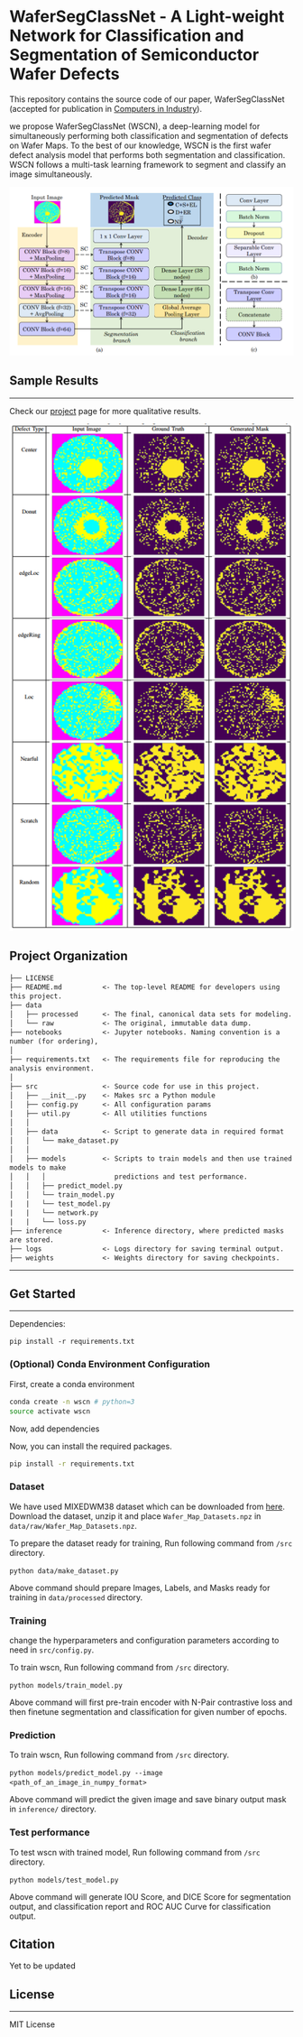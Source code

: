 WaferSegClassNet - A Light-weight Network for Classification and Segmentation of Semiconductor Wafer Defects
==============================

This repository contains the source code of our paper, WaferSegClassNet (accepted for publication in <a href="https://www.sciencedirect.com/journal/computers-in-industry">Computers in Industry</a>).

we propose WaferSegClassNet (WSCN), a deep-learning model for simultaneously performing both classification and segmentation of defects on Wafer Maps. To the best of our knowledge, WSCN is the first wafer defect analysis model that performs both segmentation and classification. WSCN follows a multi-task learning framework to segment and classify an image simultaneously. 

<img src="reports/figures/wafermodelarchitecture_v2.png">


## Sample Results
<hr>

Check our <a href="check.com">project</a> page for more qualitative results.

<p align="center"><img src="reports/figures/Qualitative.png" width="840"></p>

Project Organization
------------

    ├── LICENSE
    ├── README.md          <- The top-level README for developers using this project.
    ├── data
    │   ├── processed      <- The final, canonical data sets for modeling.
    │   └── raw            <- The original, immutable data dump.
    ├── notebooks          <- Jupyter notebooks. Naming convention is a number (for ordering),
    │
    ├── requirements.txt   <- The requirements file for reproducing the analysis environment.
    │
    ├── src                <- Source code for use in this project.
    │   ├── __init__.py    <- Makes src a Python module
    │   ├── config.py      <- All configuration params
    |   ├── util.py        <- All utilities functions
    │   │
    │   ├── data           <- Script to generate data in required format
    │   │   └── make_dataset.py
    │   │
    │   ├── models         <- Scripts to train models and then use trained models to make
    │   │   │                 predictions and test performance.
    │   │   ├── predict_model.py
    │   │   └── train_model.py
    |   |   └── test_model.py
    |   |   └── network.py
    |   |   └── loss.py
    ├── inference          <- Inference directory, where predicted masks are stored.
    ├── logs               <- Logs directory for saving terminal output.
    ├── weights            <- Weights directory for saving checkpoints.
--------

## Get Started
<hr>
Dependencies:

```
pip install -r requirements.txt
```

### (Optional) Conda Environment Configuration

First, create a conda environment
```bash
conda create -n wscn # python=3
source activate wscn
```

Now, add dependencies

Now, you can install the required packages.
```bash
pip install -r requirements.txt
```

### Dataset

We have used MIXEDWM38 dataset which can be downloaded from <a href="https://github.com/Junliangwangdhu/WaferMap">here</a>. Download the dataset, unzip it and place ```Wafer_Map_Datasets.npz``` in ```data/raw/Wafer_Map_Datasets.npz```. 

To prepare the dataset ready for training, Run following command from ```/src``` directory.

```python data/make_dataset.py```

Above command should prepare Images, Labels, and Masks ready for training in ```data/processed``` directory.

### Training

change the hyperparameters and configuration parameters according to need in ```src/config.py```.

To train wscn, Run following command from ```/src``` directory.

```python models/train_model.py``` 

Above command will first pre-train encoder with N-Pair contrastive loss and then finetune segmentation and classification for given number of epochs.

### Prediction

To train wscn, Run following command from ```/src``` directory.

```python models/predict_model.py --image <path_of_an_image_in_numpy_format>``` 

Above command will predict the given image and save binary output mask in ```inference/``` directory.

### Test performance

To test wscn with trained model, Run following command from ```/src``` directory.

```python models/test_model.py ``` 

Above command will generate IOU Score, and DICE Score for segmentation output, and classification report and ROC AUC Curve for classification output.

## Citation

Yet to be updated

## License
<hr>
MIT License

